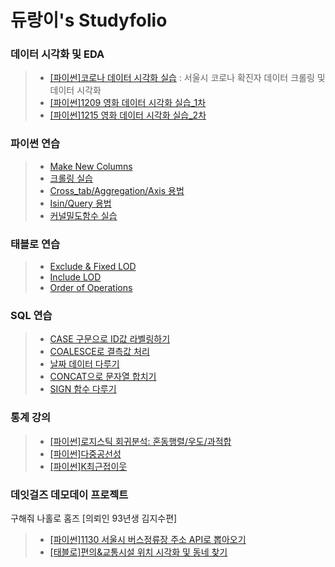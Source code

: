 듀랑이's Studyfolio
=====================

### 데이터 시각화 및 EDA
> - [[파이썬]코로나 데이터 시각화 실습](1111코로나데이터시각화.ipynb)
>   : 서울시 코로나 확진자 데이터 크롤링 및 데이터 시각화
> - [[파이썬]1209 영화 데이터 시각화 실습_1차](1209_추천시스템_1차_(github용).ipynb)
> - [[파이썬]1215 영화 데이터 시각화 실습_2차](1215_영화데이터_EDA_2차.ipynb)

### 파이썬 연습
> - [Make New Columns](판다스MakeColumns.ipynb)
> - [크롤링 실습](파이썬크롤링실습.ipynb)
> - [Cross_tab/Aggregation/Axis 용법](1022데이터전처리_crosstab_aggregation_axis.ipynb)
> - [Isin/Query 용법](1022데이터전처리_isin_query.ipynb)
> - [커널밀도함수 실습](1111데이터시각화_커널밀도함수.ipynb)

### 태블로 연습
> - [Exclude & Fixed LOD](1223_LOD_exclude_fixed_표현식)
> - [Include LOD](1215_태블로실습_VLOD_include.twb)
> - [Order of Operations](0101_Order_of_Operations.twb)

### SQL 연습
> - [CASE 구문으로 ID값 라벨링하기](CASE구문으로라벨링.sql)
> - [COALESCE로 결측값 처리](COALESCE.sql)
> - [날짜 데이터 다루기](날짜다루기.sql)
> - [CONCAT으로 문자열 합치기](문자열연결_CONCAT.sql)
> - [SIGN 함수 다루기](SIGN함수활용법.sql)

### 통계 강의
> - [[파이썬]로지스틱 회귀분석: 혼동행렬/우도/과적합](로지스틱회귀분석_혼동행렬_우도.ipynb)
> - [[파이썬]다중공선성](1028다중공선성실습.ipynb)
> - [[파이썬]K최근접이웃 ](Kneighbors.ipynb)

### 데잇걸즈 데모데이 프로젝트
구해줘 나홀로 홈즈 \[의뢰인 93년생 김지수편]
> - [[파이썬]1130 서울시 버스정류장 주소 API로 뽑아오기](1130서울시버스정류장데이터전처리.ipynb)
> - [[태블로]편의&교통시설 위치 시각화 및 동네 찾기](최종마을찾기.twb)
